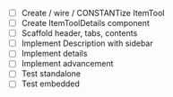 - [ ] Create / wire / CONSTANTize ItemTool
- [ ] Create ItemToolDetails component
- [ ] Scaffold header, tabs, contents
- [ ] Implement Description with sidebar
- [ ] Implement details
- [ ] Implement advancement
- [ ] Test standalone
- [ ] Test embedded
